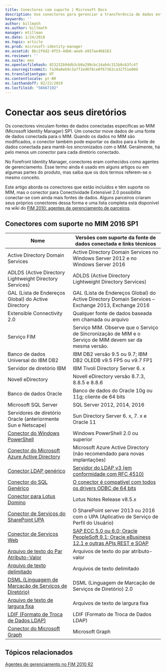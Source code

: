 ```yaml
---
title: Conectores com suporte | Microsoft Docs
description: Use conectores para gerenciar a transferência de dados entre o MIM e suas fontes de dados conectadas.
keywords: ''
author: billmath
ms.author: billmath
manager: mtillman
ms.date: 1/24/2018
ms.topic: article
ms.prod: microsoft-identity-manager
ms.assetid: 8bc2f6d2-9f53-4db6-aee6-a937ae468163
ms.reviewer: ''
ms.suite: ems
ms.openlocfilehash: 023232b9ddb3cb0a299cbc14ab4c311b8c63fc47
ms.sourcegitcommit: fa30a8eb9c3a7f1ed6f8ce0f67362ca32751e00d
ms.translationtype: HT
ms.contentlocale: pt-BR
ms.lasthandoff: 02/22/2019
ms.locfileid: "56667192"
---
```

# <a name="connect-to-your-directories"></a>Conectar aos seus diretórios

Os conectores vinculam fontes de dados conectadas específicas ao MIM (Microsoft Identity Manager) SP1. Um conector move dados de uma fonte de dados conectada para o MIM. Quando os dados no MIM são modificados, o conector também pode exportar os dados para a fonte de dados conectada para mantê-los sincronizados com o MIM. Geralmente, há pelo menos um conector para cada diretório conectado.

No Forefront Identity Manager, conectores eram conhecidos como agentes de gerenciamento. Esse termo ainda é usado em alguns artigos ou em algumas partes do produto, mas saiba que os dois termos referem-se o mesmo conceito.

Este artigo aborda os conectores que estão incluídos e têm suporte no MIM, mas o conector para Conectividade Extensível 2.0 possibilita conectar-se com ainda mais fontes de dados. Alguns parceiros criaram seus próprios conectores dessa forma e uma lista completa está disponível na wiki do [FIM 2010: agentes de gerenciamento de parceiros](http://social.technet.microsoft.com/wiki/contents/articles/1589.fim-2010-management-agents-from-partners.aspx).

## <a name="supported-connectors-in-mim-2016-sp1"></a>Conectores com suporte no MIM 2016 SP1

| Nome | Versões com suporte da fonte de dados conectada e links técnicos |
| ---- | ----------------------------------------------- |
| Active Directory Domain Services | Active Directory Domain Services no Windows Server 2012 e no Windows Server 2016 |
| ADLDS (Active Directory Lightweight Directory Services) | ADLDS (Active Directory Lightweight Directory Services) |
| GAL (Lista de Endereços Global) do Active Directory | GAL (Lista de Endereços Global) do Active Directory Domain Services – Exchange 2013, Exchange 2016 |
| Extensible Connectivity 2.0 | Qualquer fonte de dados baseada em chamada ou arquivo |
| Serviço FIM | Serviço MIM. Observe que o Serviço de Sincronização de MIM e o Serviço de MIM devem ser da mesma versão. |
| Banco de dados Universal do IBM DB2 | IBM DB2 versão 9.5 ou 9.7; IBM DB2 OLEDB v9.5 FP5 ou v9.7 FP1 |
| Servidor de diretório IBM | IBM Tivoli Directory Server 6. x |
| Novell eDirectory | Novell eDirectory versão 8.7.3, 8.8.5 e 8.8.6 |
| Banco de dados Oracle | Banco de dados do Oracle 10g ou 11g; cliente de 64 bits |
| Microsoft SQL Server | SQL Server 2012, 2014, 2016 |
| Servidores de diretório Oracle (anteriormente Sun e Netscape) | Sun Directory Server 6. x, 7. x e Oracle 11 |
| [Conector do Windows PowerShell](https://msdn.microsoft.com/library/dn640417.aspx) | Windows PowerShell 2.0 ou superior |
| [Conector do Microsoft Azure Active Directory](https://msdn.microsoft.com/library/dn511001.aspx) | Microsoft Azure Active Directory (não recomendado para novas implantações) |
| [Conector LDAP genérico](https://msdn.microsoft.com/library/dn510997.aspx) | [Servidor do LDAP v3 (em conformidade com RFC 4510)](https://docs.microsoft.com/azure/active-directory/connect/active-directory-aadconnectsync-connector-genericldap) |
| [Conector do SQL Genérico](./reference/microsoft-identity-manager-2016-connector-genericsql.md) | [O conector é compatível com todos os drivers ODBC de 64 bits](https://docs.microsoft.com/azure/active-directory/connect/active-directory-aadconnectsync-connector-genericsql.md) |
| [Conector para Lotus Domino](https://msdn.microsoft.com/library/hh859750.aspx) | Lotus Notes Release v8.5.x |
| [Conector de Serviços do SharePoint UPA](https://msdn.microsoft.com/library/dn511003.aspx) | O SharePoint server 2013 ou 2016 com o UPA (Aplicativo de Serviço de Perfil do Usuário) |
| [Conector de Serviços Web](https://www.microsoft.com/en-us/download/details.aspx?id=51495) | [SAP ECC 5.0 ou 6.0; Oracle PeopleSoft 9.1; Oracle eBusiness 12.1 e outras APIs REST e SOAP](https://docs.microsoft.com/microsoft-identity-manager/reference/microsoft-identity-manager-2016-ma-ws) |
| [Arquivo de texto do Par Atributo-Valor](https://technet.microsoft.com/library/cc708644(v=ws.10).aspx) | Arquivos de texto do par atributo-valor |
| [Arquivo de texto delimitado](https://technet.microsoft.com/library/cc720612(v=ws.10).aspx) | Arquivos de texto delimitado |
| [DSML (Linguagem de Marcação de Serviços de Diretório)](https://technet.microsoft.com/library/cc720660(v=ws.10).aspx) | DSML (Linguagem de Marcação de Serviços de Diretório) 2.0 |
| [Arquivo de texto de largura fixa](https://technet.microsoft.com/library/cc720633(v=ws.10).aspx) | Arquivos de texto de largura fixa |
| [LDIF (Formato de Troca de Dados LDAP)](https://technet.microsoft.com/library/cc708662(v=ws.10).aspx) | LDIF (Formato de Troca de Dados LDAP) |
| [Conector do Microsoft Graph](microsoft-identity-manager-2016-connector-graph.md) | Microsoft Graph |

## <a name="related-topics"></a>Tópicos relacionados

[Agentes de gerenciamento no FIM 2010 R2](https://technet.microsoft.com/library/jj133885.aspx)
